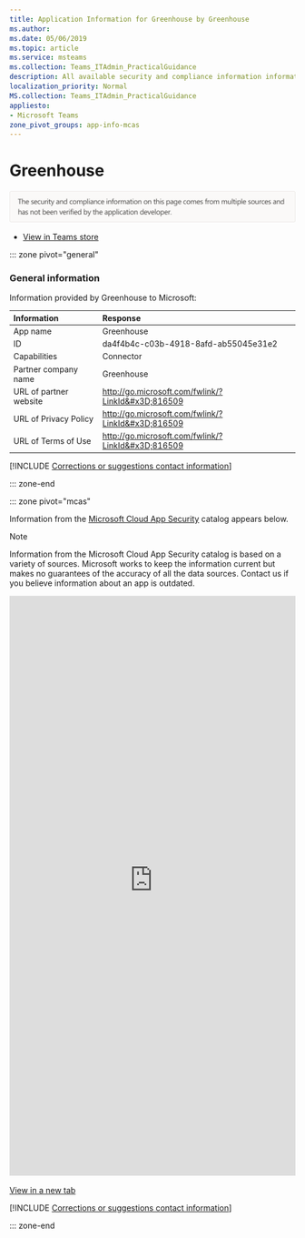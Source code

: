 ```yaml
---
title: Application Information for Greenhouse by Greenhouse
ms.author: 
ms.date: 05/06/2019
ms.topic: article
ms.service: msteams
ms.collection: Teams_ITAdmin_PracticalGuidance
description: All available security and compliance information information for Greenhouse, its data handling policies, its Microsoft Cloud App Security app catalog information, and security/compliance information in the CSA STAR registry.
localization_priority: Normal
MS.collection: Teams_ITAdmin_PracticalGuidance
appliesto:
- Microsoft Teams
zone_pivot_groups: app-info-mcas
---
```

# Greenhouse

<p></p><img alt="Non-attested image" src="./images/unattested.png" width="650"/>

* <a href="https://teams.microsoft.com/l/app/da4f4b4c-c03b-4918-8afd-ab55045e31e2" target="_blank">View in Teams store</a>

::: zone pivot="general"

### General information

Information provided by Greenhouse to Microsoft:

| **Information** | **Response** |
|:----------------|:-------------|
| App name | Greenhouse |
| ID | da4f4b4c-c03b-4918-8afd-ab55045e31e2 |
| Capabilities | Connector |
| Partner company name | Greenhouse |
| URL of partner website | <http://go.microsoft.com/fwlink/?LinkId&#x3D;816509> |
| URL of Privacy Policy | <http://go.microsoft.com/fwlink/?LinkId&#x3D;816509> |
| URL of Terms of Use | <http://go.microsoft.com/fwlink/?LinkId&#x3D;816509> |

 [!INCLUDE [Corrections or suggestions contact information](./includes/corrections-or-suggestions.md)]

::: zone-end


::: zone pivot="mcas"

Information from the [Microsoft Cloud App Security](https://www.microsoft.com/en-us/enterprise-mobility-security/cloud-app-security) catalog appears below.

> [!NOTE]
> Information from the Microsoft Cloud App Security catalog is based on a variety of sources. Microsoft works to keep the information current but makes no guarantees of the accuracy of all the data sources. Contact us if you believe information about an app is outdated.

<iframe height='1020' title='Microsoft Cloud App Security Information' src='https://3ca685143b5b46b4b0e5266dadf2e97c.codepen.website/#/dashboard/21487' frameborder='no'  style='width: 100%;'></iframe>

<a href="https://3ca685143b5b46b4b0e5266dadf2e97c.codepen.website/#/dashboard/21487" target="_blank">View in a new tab</a>

[!INCLUDE [Corrections or suggestions contact information](./includes/corrections-or-suggestions.md)]

::: zone-end

